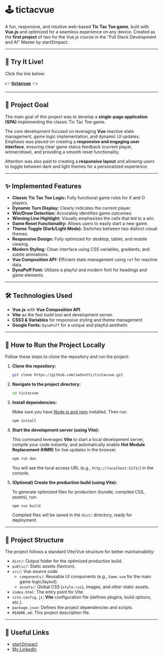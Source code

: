 # 🕹️ tictacvue

A fun, responsive, and intuitive web-based **Tic Tac Toe game**, built with **Vue.js** and optimized for a seamless experience on any device. Created as the **first project** of two for the Vue.js course in the "Full Stack Development and AI" Master by start2impact.

---

## 🔗 Try It Live!

Click the link below:

👉 [**tictacvue**](https://tictacvue-s2i.netlify.app/) 👈

---

## 🎯 Project Goal

The main goal of this project was to develop a **single-page application (SPA)** implementing the classic Tic Tac Toe game.

The core development focused on leveraging **Vue** reactive state management, game logic implementation, and dynamic UI updates. Emphasis was placed on creating a **responsive and engaging user interface**, ensuring clear game status feedback (current player, winner/draw), and providing a smooth reset functionality.

Attention was also paid to creating a **responsive layout** and allowing users to toggle between dark and light themes for a personalized experience.

---

## ✨ Implemented Features

* **Classic Tic Tac Toe Logic:** Fully functional game rules for X and O players.
* **Dynamic Turn Display:** Clearly indicates the current player.
* **Win/Draw Detection:** Accurately identifies game outcomes.
* **Winning Line Highlight:** Visually emphasizes the cells that led to a win.
* **Game Reset Functionality:** Allows users to easily start a new game.
* **Theme Toggle (Dark/Light Mode):** Switches between two distinct visual themes.
* **Responsive Design:** Fully optimized for desktop, tablet, and mobile viewing.
* **Modern Styling:** Clean interface using CSS variables, gradients, and subtle animations.
* **Vue Composition API:** Efficient state management using `ref` for reactive data.
* **DynaPuff Font:** Utilizes a playful and modern font for headings and game elements.

---

## 🛠️ Technologies Used

* **Vue.js** with **Vue Composition API**
* **Vite** as the fast build tool and development server.
* **CSS3 & Variables** for responsive styling and theme management
* **Google Fonts:** `DynaPuff` for a unique and playful aesthetic

---

## 🚀 How to Run the Project Locally

Follow these steps to clone the repository and run the project:

1.  **Clone the repository:**

    ```bash
    git clone https://github.com/sadsotti/tictacvue.git
    ```

2.  **Navigate to the project directory:**

    ```bash
    cd tictacvue
    ```

3.  **Install dependencies:**

    Make sure you have [Node.js and npm](https://nodejs.org/en/download/) installed. Then run:

    ```bash
    npm install
    ```

4.  **Start the development server (using Vite):**

    This command leverages **Vite** to start a local development server, compile your code instantly, and automatically enable **Hot Module Replacement (HMR)** for live updates in the browser.

    ```bash
    npm run dev
    ```

    You will see the local access URL (e.g., `http://localhost:5173/`) in the console.

5.  **(Optional) Create the production build (using Vite):**

    To generate optimized files for production (bundle, compiled CSS, assets), run:

    ```bash
    npm run build
    ```

    Compiled files will be saved in the `dist/` directory, ready for deployment.

---

## 📂 Project Structure

The project follows a standard Vite/Vue structure for better maintainability:

* `dist/`: Output folder for the optimized production build.
* `public/`: Static assets (favicon).
* `src/`: Vue source code.
    * `components/`: Reusable UI components (e.g., `Game.vue` for the main game logic/layout).
    * `assets/`: Global CSS (`style.css`), images, and other static assets.
* `index.html`: The entry point for Vite.
* `vite.config.js`: **Vite** configuration file (defines plugins, build options, etc.).
* `package.json`: Defines the project dependencies and scripts.
* `README.md`: This project description file.

---

## 🔗 Useful Links

* [start2impact](https://www.start2impact.it/)
* [My LinkedIn](https://linkedin.com/in/lorenzo-sottile)